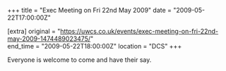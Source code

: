 +++
title = "Exec Meeting on Fri 22nd May 2009"
date = "2009-05-22T17:00:00Z"

[extra]
original = "https://uwcs.co.uk/events/exec-meeting-on-fri-22nd-may-2009-1474489023475/"    
end_time = "2009-05-22T18:00:00Z"
location = "DCS"
+++

Everyone is welcome to come and have their say.

